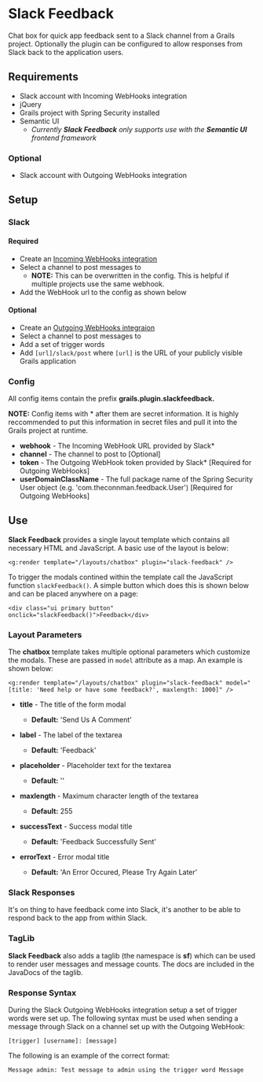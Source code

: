 Slack Feedback
=========

Chat box for quick app feedback sent to a Slack channel from a Grails project. Optionally the plugin can be configured to allow responses from Slack back to the application users.

## Requirements

- Slack account with Incoming WebHooks integration
- jQuery
- Grails project with Spring Security installed
- Semantic UI
	- *Currently **Slack Feedback** only supports use with the **Semantic UI** frontend framework*

### Optional

- Slack account with Outgoing WebHooks integration

## Setup

### Slack

#### Required

- Create an [Incoming WebHooks integration](https://my.slack.com/services/new/incoming-webhook)
- Select a channel to post messages to
	- **NOTE:** This can be overwritten in the config. This is helpful if multiple projects use the same webhook.
- Add the WebHook url to the config as shown below

#### Optional

- Create an [Outgoing WebHooks integraion](https://my.slack.com/services/new/outgoing-webhook)
- Select a channel to post messages to
- Add a set of trigger words
- Add `[url]/slack/post` where `[url]` is the URL of your publicly visible Grails application

### Config

All config items contain the prefix **grails.plugin.slackfeedback.**

**NOTE:** Config items with * after them are secret information. It is highly reccommended to put this information in secret files and pull it into the Grails project at runtime.

- **webhook** - The Incoming WebHook URL provided by Slack*
- **channel** - The channel to post to [Optional]
- **token** - The Outgoing WebHook token provided by Slack* [Required for Outgoing WebHooks]
- **userDomainClassName** - The full package name of the Spring Security User object (e.g. 'com.theconnman.feedback.User') [Required for Outgoing WebHooks]

## Use

**Slack Feedback** provides a single layout template which contains all necessary HTML and JavaScript. A basic use of the layout is below:

```
<g:render template="/layouts/chatbox" plugin="slack-feedback" />
```

To trigger the modals contined within the template call the JavaScript function `slackFeedback()`. A simple button which does this is shown below and can be placed anywhere on a page:

```
<div class="ui primary button" onclick="slackFeedback()">Feedback</div>
```

### Layout Parameters

The **chatbox** template takes multiple optional parameters which customize the modals. These are passed in `model` attribute as a map. An example is shown below:

```
<g:render template="/layouts/chatbox" plugin="slack-feedback" model="[title: 'Need help or have some feedback?', maxlength: 1000]" />
```

- **title** - The title of the form modal
	- **Default:** 'Send Us A Comment'

- **label** - The label of the textarea
	- **Default:** 'Feedback'

- **placeholder** - Placeholder text for the textarea
	- **Default:** ''

- **maxlength** - Maximum character length of the textarea
	- **Default:** 255

- **successText** - Success modal title
	- **Default:** 'Feedback Successfully Sent'

- **errorText** - Error modal title
	- **Default:** 'An Error Occured, Please Try Again Later'

### Slack Responses

It's on thing to have feedback come into Slack, it's another to be able to respond back to the app from within Slack.

### TagLib

**Slack Feedback** also adds a taglib (the namespace is **sf**) which can be used to render user messages and message counts. The docs are included in the JavaDocs of the taglib.

### Response Syntax

During the Slack Outgoing WebHooks integration setup a set of trigger words were set up. The following syntax must be used when sending a message through Slack on a channel set up with the Outgoing WebHook:

`[trigger] [username]: [message]`

The following is an example of the correct format:

`Message admin: Test message to admin using the trigger word Message`
